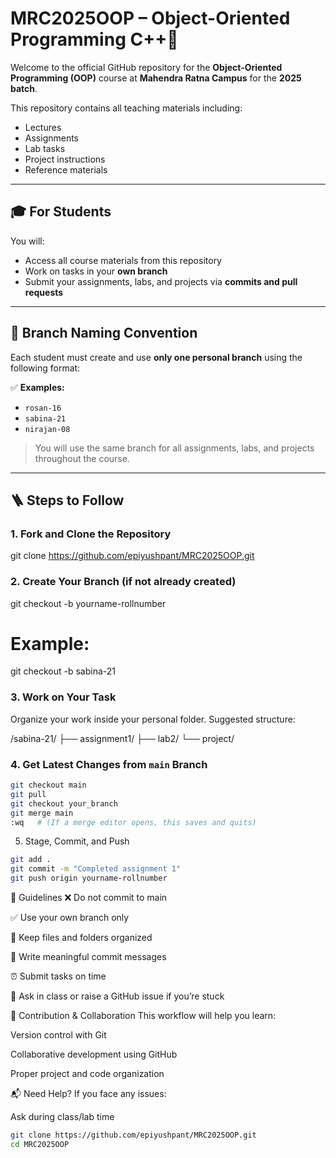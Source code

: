 # MRC2025OOP – Object-Oriented Programming C++📘

Welcome to the official GitHub repository for the **Object-Oriented Programming (OOP)** course at **Mahendra Ratna Campus** for the **2025 batch**.

This repository contains all teaching materials including:
- Lectures
- Assignments
- Lab tasks
- Project instructions
- Reference materials

---

## 🎓 For Students

You will:
- Access all course materials from this repository
- Work on tasks in your **own branch**
- Submit your assignments, labs, and projects via **commits and pull requests**

---

## 🌿 Branch Naming Convention

Each student must create and use **only one personal branch** using the following format:

✅ **Examples:**
- `rosan-16`
- `sabina-21`
- `nirajan-08`

> You will use the same branch for all assignments, labs, and projects throughout the course.

---

## 🪜 Steps to Follow

### 1. Fork and Clone the Repository
git clone https://github.com/epiyushpant/MRC2025OOP.git

### 2. Create Your Branch (if not already created)

git checkout -b yourname-rollnumber
# Example:
git checkout -b sabina-21

### 3. Work on Your Task
Organize your work inside your personal folder. Suggested structure:

/sabina-21/
    ├── assignment1/
    ├── lab2/
    └── project/
    
### 4. Get Latest Changes from `main` Branch

```bash
git checkout main  
git pull  
git checkout your_branch  
git merge main  
:wq   # (If a merge editor opens, this saves and quits) 
```

5. Stage, Commit, and Push
```bash
git add .  
git commit -m "Completed assignment 1"  
git push origin yourname-rollnumber
```

📌 Guidelines
❌ Do not commit to main

✅ Use your own branch only

📁 Keep files and folders organized

🧠 Write meaningful commit messages

⏰ Submit tasks on time

💬 Ask in class or raise a GitHub issue if you’re stuck

🤝 Contribution & Collaboration
This workflow will help you learn:

Version control with Git

Collaborative development using GitHub

Proper project and code organization

📬 Need Help?
If you face any issues:

Ask during class/lab time

```bash
git clone https://github.com/epiyushpant/MRC2025OOP.git
cd MRC2025OOP
```

